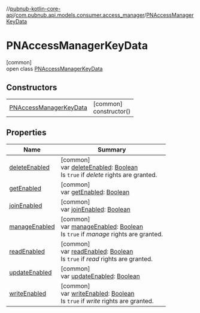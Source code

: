 //[pubnub-kotlin-core-api](../../../index.md)/[com.pubnub.api.models.consumer.access_manager](../index.md)/[PNAccessManagerKeyData](index.md)

# PNAccessManagerKeyData

[common]\
open class [PNAccessManagerKeyData](index.md)

## Constructors

| | |
|---|---|
| [PNAccessManagerKeyData](-p-n-access-manager-key-data.md) | [common]<br>constructor() |

## Properties

| Name | Summary |
|---|---|
| [deleteEnabled](delete-enabled.md) | [common]<br>var [deleteEnabled](delete-enabled.md): [Boolean](https://kotlinlang.org/api/latest/jvm/stdlib/kotlin-stdlib/kotlin/-boolean/index.html)<br>Is `true` if *delete* rights are granted. |
| [getEnabled](get-enabled.md) | [common]<br>var [getEnabled](get-enabled.md): [Boolean](https://kotlinlang.org/api/latest/jvm/stdlib/kotlin-stdlib/kotlin/-boolean/index.html) |
| [joinEnabled](join-enabled.md) | [common]<br>var [joinEnabled](join-enabled.md): [Boolean](https://kotlinlang.org/api/latest/jvm/stdlib/kotlin-stdlib/kotlin/-boolean/index.html) |
| [manageEnabled](manage-enabled.md) | [common]<br>var [manageEnabled](manage-enabled.md): [Boolean](https://kotlinlang.org/api/latest/jvm/stdlib/kotlin-stdlib/kotlin/-boolean/index.html)<br>Is `true` if *manage* rights are granted. |
| [readEnabled](read-enabled.md) | [common]<br>var [readEnabled](read-enabled.md): [Boolean](https://kotlinlang.org/api/latest/jvm/stdlib/kotlin-stdlib/kotlin/-boolean/index.html)<br>Is `true` if *read* rights are granted. |
| [updateEnabled](update-enabled.md) | [common]<br>var [updateEnabled](update-enabled.md): [Boolean](https://kotlinlang.org/api/latest/jvm/stdlib/kotlin-stdlib/kotlin/-boolean/index.html) |
| [writeEnabled](write-enabled.md) | [common]<br>var [writeEnabled](write-enabled.md): [Boolean](https://kotlinlang.org/api/latest/jvm/stdlib/kotlin-stdlib/kotlin/-boolean/index.html)<br>Is `true` if *write* rights are granted. |
